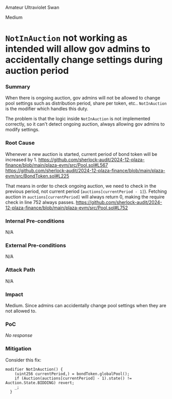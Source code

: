 Amateur Ultraviolet Swan

Medium

# `NotInAuction` not working as intended will allow gov admins to accidentally change settings during auction period

### Summary

When there is ongoing auction, gov admins will not be allowed to change pool settings such as distribution period, share per token, etc..
`NotInAuction` is the modifier which handles this duty.

The problem is that the logic inside `NotInAuction` is not implemented correctly, so it can't detect ongoing auction, always allowing gov admins to modify settings. 

### Root Cause

Whenever a new auction is started, current period of bond token will be increased by 1.
https://github.com/sherlock-audit/2024-12-plaza-finance/blob/main/plaza-evm/src/Pool.sol#L567
https://github.com/sherlock-audit/2024-12-plaza-finance/blob/main/plaza-evm/src/BondToken.sol#L225

That means in order to check ongoing auction, we need to check in the previous period, not current period (`auctions[currentPeriod - 1]`). Fetching auction in `auctions[currentPeriod]` will always return 0, making the require check in line 752 always passes.
https://github.com/sherlock-audit/2024-12-plaza-finance/blob/main/plaza-evm/src/Pool.sol#L752

### Internal Pre-conditions

N/A

### External Pre-conditions

N/A

### Attack Path

N/A

### Impact

Medium. Since admins can accidentally change pool settings when they are not allowed to.

### PoC

_No response_

### Mitigation

Consider this fix:
```solidity
modifier NotInAuction() {
    (uint256 currentPeriod,) = bondToken.globalPool();
    if (Auction(auctions[currentPeriod] - 1).state() != Auction.State.BIDDING) revert;
    _;
  }
```